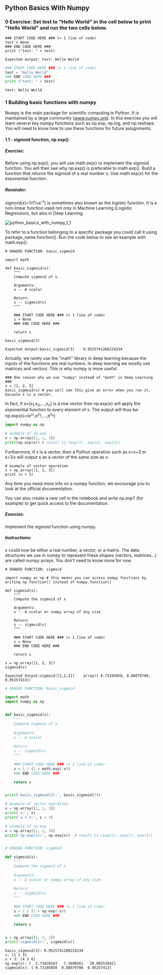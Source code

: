 ## Python Basics With Numpy

<h3> 0 Exercise: Set test to "Hello World" in the cell below to print "Hello World" and run the two cells below. </h3>

```
### START CODE HERE ### (≈ 1 line of code)
test = None
### END CODE HERE ###
print ("test: " + test)
```
```
Expected output: test: Hello World
```
```python
### START CODE HERE ### (≈ 1 line of code)
test = "Hello World"
### END CODE HERE ###
print ("test: " + test)
```
```
test: Hello World
```
<h3> 1 Building basic functions with numpy </h3>

Numpy is the main package for scientific computing in Python. It is maintained by a large community (www.numpy.org). In this exercise you will learn several key numpy functions such as np.exp, np.log, and np.reshape. You will need to know how to use these functions for future assignments.

<h4> 1.1 - sigmoid function, np.exp() </h4>

<h5>Exercise:</h5>
Before using np.exp(), you will use math.exp() to implement the sigmoid function. You will then see why np.exp() is preferable to math.exp().
Build a function that returns the sigmoid of a real number x. Use math.exp(x) for the exponential function.

<h5>Reminder:</h5>
sigmoid(x)=1/(1+e<sup>-x</sup>)  is sometimes also known as the logistic function. It is a non-linear function used not only in Machine Learning (Logistic Regression), but also in Deep Learning.

![python_basics_with_numpy_1_1](https://github.com/cxmhfut/DeepLearning.ai/blob/master/images/python_basics_with_numpy_1_1.png)

To refer to a function belonging to a specific package you could call it using package_name.function(). Run the code below to see an example with math.exp().

```
# GRADED FUNCTION: basic_sigmoid
​
import math
​
def basic_sigmoid(x):
    """
    Compute sigmoid of x.
​
    Arguments:
    x -- A scalar
​
    Return:
    s -- sigmoid(x)
    """
    
    ### START CODE HERE ### (≈ 1 line of code)
    s = None
    ### END CODE HERE ###
    
    return s

basic_sigmoid(3)
```
```
Expected Output:basic_sigmoid(3)	0.9525741268224334
```

Actually, we rarely use the "math" library in deep learning because the inputs of the functions are real numbers. 
In deep learning we mostly use matrices and vectors. This is why numpy is more useful.

```
### One reason why we use "numpy" instead of "math" in Deep Learning ###
x = [1, 2, 3]
basic_sigmoid(x) # you will see this give an error when you run it, because x is a vector.
```

In fact, if  x=(x<sub>1</sub>,x<sub>2</sub>,...,x<sub>n</sub>) is a row vector then np.exp(x) will apply the exponential function to every element of x. 
The output will thus be: np.exp(x)=(e<sup>x<sub>1</sub></sup>,e<sup>x<sub>2</sub></sup>,...,e<sup>x<sub>n</sub></sup>)

```python
import numpy as np

# example of np.exp
x = np.array([1, 2, 3])
print(np.exp(x)) # result is (exp(1), exp(2), exp(3))
```

Furthermore, if x is a vector, then a Python operation such as  s=x+3 or s=1/x  will output s as a vector of the same size as x.

```
# example of vector operation
x = np.array([1, 2, 3])
print (x + 3)
```

Any time you need more info on a numpy function, we encourage you to look at the official documentation.

You can also create a new cell in the notebook and write np.exp? (for example) to get quick access to the documentation.

<h5>Exercise:</h5> 

Implement the sigmoid function using numpy.

<h5>Instructions:</h5> 

x could now be either a real number, a vector, or a matrix. The data structures we use in numpy to represent these shapes (vectors, matrices...) are called numpy arrays. You don't need to know more for now.

```
# GRADED FUNCTION: sigmoid
​
import numpy as np # this means you can access numpy functions by writing np.function() instead of numpy.function()
​
def sigmoid(x):
    """
    Compute the sigmoid of x
​
    Arguments:
    x -- A scalar or numpy array of any size
​
    Return:
    s -- sigmoid(x)
    """
    
    ### START CODE HERE ### (≈ 1 line of code)
    s = None
    ### END CODE HERE ###
    
    return s
    
x = np.array([1, 2, 3])
sigmoid(x)
```
```
Expected Output:sigmoid([1,2,3])	array([ 0.73105858, 0.88079708, 0.95257413])
```

```python
# GRADED FUNCTION: basic_sigmoid

import math
import numpy as np


def basic_sigmoid(x):
    """
    Compute sigmoid of x.
​
    Arguments:
    x -- A scalar
​
    Return:
    s -- sigmoid(x)
    """

    ### START CODE HERE ### (≈ 1 line of code)
    s = 1 / (1 + math.exp(-x))
    ### END CODE HERE ###

    return s


print('basic_sigmoid(3):', basic_sigmoid(3))

# example of vector operation
x = np.array([1, 2, 3])
print('x:', x)
print('x + 3:', x + 3)

# example of np.exp
x = np.array([1, 2, 3])
print('np.exp(x):', np.exp(x))  # result is (exp(1), exp(2), exp(3))


# GRADED FUNCTION: sigmoid

def sigmoid(x):
    """
    Compute the sigmoid of x
​
    Arguments:
    x -- A scalar or numpy array of any size
​
    Return:
    s -- sigmoid(x)
    """

    ### START CODE HERE ### (≈ 1 line of code)
    s = 1 / (1 + np.exp(-x))
    ### END CODE HERE ###

    return s


x = np.array([1, 2, 3])
print('sigmoid(x):', sigmoid(x))
```
```
basic_sigmoid(3): 0.9525741268224334
x: [1 2 3]
x + 3: [4 5 6]
np.exp(x): [  2.71828183   7.3890561   20.08553692]
sigmoid(x): [ 0.73105858  0.88079708  0.95257413]
```